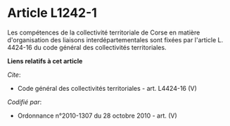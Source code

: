 # Article L1242-1

Les compétences de la collectivité territoriale de Corse en matière d'organisation des liaisons interdépartementales sont
fixées par l'article L. 4424-16 du code général des collectivités territoriales.

**Liens relatifs à cet article**

_Cite_:

  - Code général des collectivités territoriales - art. L4424-16 (V)

_Codifié par_:

  - Ordonnance n°2010-1307 du 28 octobre 2010 - art. (V)
